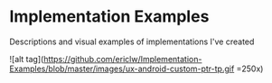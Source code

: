 # Implementation Examples
Descriptions and visual examples of implementations I've created

![alt tag](https://github.com/ericlw/Implementation-Examples/blob/master/images/ux-android-custom-ptr-tp.gif =250x)
